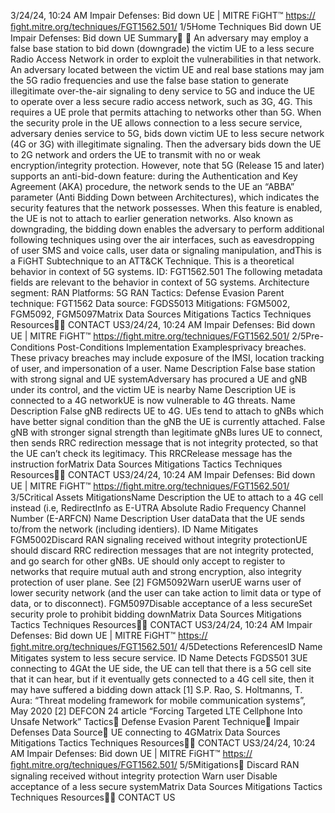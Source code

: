 3/24/24, 10:24 AM Impair Defenses: Bid down UE | MITRE FiGHT™
https://ﬁght.mitre.org/techniques/FGT1562.501/ 1/5Home Techniques Bid down UE
Impair Defenses: Bid down UE
Summary󰅂 󰅂
An adversary may employ a false base station to bid down
(downgrade) the victim UE to a less secure Radio Access
Network in order to exploit the vulnerabilities in that network.
An adversary located between the victim UE and real base
stations may jam the 5G radio frequencies and use the false
base station to generate illegitimate over-the-air signaling to
deny service to 5G and induce the UE to operate over a less
secure radio access network, such as 3G, 4G. This requires a
UE pro le that permits attaching to networks other than 5G.
When the security pro le in the UE allows connection to a less
secure service, adversary denies service to 5G, bids down
victim UE to less secure network (4G or 3G) with illegitimate
signaling. Then the adversary bids down the UE to 2G network
and orders the UE to transmit with no or weak
encryption/integrity protection. However, note that 5G
(Release 15 and later) supports an anti-bid-down feature:
during the Authentication and Key Agreement (AKA)
procedure, the network sends to the UE an “ABBA” parameter
(Anti Bidding Down between Architectures), which indicates
the security features that the network possesses. When this
feature is enabled, the UE is not to attach to earlier generation
networks.
Also known as downgrading, the bidding down enables the
adversary to perform additional following techniques using
over the air interfaces, such as eavesdropping of user SMS
and voice calls, user data or signaling manipulation, andThis is a FiGHT
Subtechnique to an ATT&CK
Technique.
This is a theoretical behavior
in context of 5G systems.
ID: FGT1562.501
The following metadata
fields are relevant to the
behavior in context of 5G
systems.
Architecture segment: RAN
Platforms: 5G RAN
Tactics: Defense Evasion
Parent technique: FGT1562
Data source: FGDS5013
Mitigations: FGM5002,
FGM5092, FGM5097Matrix Data Sources Mitigations Tactics Techniques Resources󰍝󰇙
CONTACT US3/24/24, 10:24 AM Impair Defenses: Bid down UE | MITRE FiGHT™
https://ﬁght.mitre.org/techniques/FGT1562.501/ 2/5Pre-Conditions
Post-Conditions
Implementation Examplesprivacy breaches. These privacy breaches may include
exposure of the IMSI, location tracking of user, and
impersonation of a user.
Name Description
False base station with strong
signal and UE systemAdversary has procured
a UE and gNB under its
control, and the victim
UE is nearby
Name Description
UE is connected to a 4G networkUE is now vulnerable to
4G threats.
Name Description
False gNB redirects UE to 4G. UEs tend to attach to
gNBs which have better
signal condition than
the gNB the UE is
currently attached.
False gNB with stronger
signal strength than
legitimate gNBs lures
UE to connect, then
sends RRC redirection
message that is not
integrity protected, so
that the UE can’t check
its legitimacy. This
RRCRelease message
has the instruction forMatrix Data Sources Mitigations Tactics Techniques Resources󰍝󰇙
CONTACT US3/24/24, 10:24 AM Impair Defenses: Bid down UE | MITRE FiGHT™
https://ﬁght.mitre.org/techniques/FGT1562.501/ 3/5Critical Assets
MitigationsName Description
the UE to attach to a 4G
cell instead (i.e,
RedirectInfo as E-UTRA
Absolute Radio
Frequency Channel
Number (E-ARFCN)
Name Description
User dataData that the UE sends
to/from the network
(including identi ers).
ID Name Mitigates
FGM5002Discard RAN
signaling received
without integrity
protectionUE should discard RRC
redirection messages
that are not integrity
protected, and go
search for other gNBs.
UE should only accept
to register to networks
that require mutual auth
and strong encryption,
also integrity protection
of user plane. See [2]
FGM5092Warn userUE warns user of lower
security network (and
the user can take action
to limit data or type of
data, or to disconnect).
FGM5097Disable acceptance
of a less secureSet security pro le to
prohibit bidding downMatrix Data Sources Mitigations Tactics Techniques Resources󰍝󰇙
CONTACT US3/24/24, 10:24 AM Impair Defenses: Bid down UE | MITRE FiGHT™
https://ﬁght.mitre.org/techniques/FGT1562.501/ 4/5Detections
ReferencesID Name Mitigates
system to less secure service.
ID Name Detects
FGDS501
3UE connecting to 4GAt the UE side, the UE
can tell that there is a
5G cell site that it can
hear, but if it eventually
gets connected to a 4G
cell site, then it may
have suffered a bidding
down attack
[1] S.P. Rao, S. Holtmanns, T. Aura: “Threat modeling
framework for mobile communication systems”, May 2020
[2] DEFCON 24 article “Forcing Targeted LTE Cellphone Into
Unsafe Network”
Tactics󰅀
Defense Evasion
Parent Technique󰅀
Impair Defenses
Data Source󰅀
UE connecting to 4GMatrix Data Sources Mitigations Tactics Techniques Resources󰍝󰇙
CONTACT US3/24/24, 10:24 AM Impair Defenses: Bid down UE | MITRE FiGHT™
https://ﬁght.mitre.org/techniques/FGT1562.501/ 5/5Mitigations󰅀
Discard RAN signaling received without integrity protection
Warn user
Disable acceptance of a less secure systemMatrix Data Sources Mitigations Tactics Techniques Resources󰍝󰇙
CONTACT US